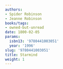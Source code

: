 ```yaml
---
authors:
- Spider Robinson
- Jeanne Robinson
books/tags:
- owned-but-unread
date: 1800-02-05
params:
  isbn13: '9780441003051'
  year: '1996'
slug: '9780441003051'
title: Starmind
weight: 1
---
```


<!--more-->